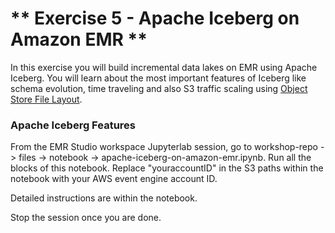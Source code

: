 # ** Exercise 5 - Apache Iceberg on Amazon EMR **

In this exercise you will build incremental data lakes on EMR using Apache Iceberg. You will learn about the most important features of Iceberg like schema evolution, time traveling and also S3 traffic scaling using [Object Store File Layout](https://iceberg.apache.org/docs/latest/aws/#object-store-file-layout).

### Apache Iceberg Features

From the EMR Studio workspace Jupyterlab session, go to workshop-repo -> files -> notebook -> apache-iceberg-on-amazon-emr.ipynb. Run all the blocks of this notebook. Replace "youraccountID" in the S3 paths within the notebook with your AWS event engine account ID.

Detailed instructions are within the notebook.

Stop the session once you are done.
